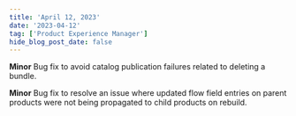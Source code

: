 ```yaml
---
title: 'April 12, 2023'
date: '2023-04-12'
tag: ['Product Experience Manager']
hide_blog_post_date: false
---
```

**Minor**
Bug fix to avoid catalog publication failures related to deleting a bundle.

**Minor**
Bug fix to resolve an issue where updated flow field entries on parent products were not being propagated to child products on rebuild.
